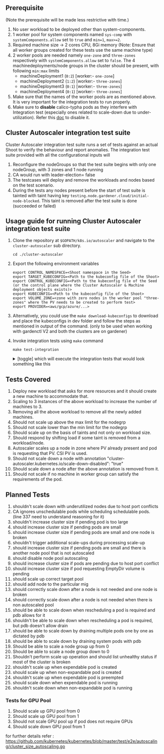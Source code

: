## Prerequisite
(Note the prerequisite will be made less restrictive with time.)

1. No user workload to be deployed other than system-components.
2. 1 worker pool for system components named `sys-comp` with `systemComponents.allow` set to `true` and `min=1`, `max>=2`.
3. Required machine size -> 2 cores CPU, 8Gi memory (Note: Ensure that all worker groups created for these tests use the same machine type)
4. 2 worker pools are needed namely `one-zone` and `three-zones` respectively with `systemComponents.allow` set to `false`. The 4 machinedeployments/node groups in the cluster should be present, with following `min:max` limits
    - machineDeployment1 (`0:2`) [worker:- `one-zone`]
    - machineDeployment2 (`1:2`) [worker:- `three-zones`]
    - machineDeployment3 (`0:1`) [worker:- `three-zones`]
    - machineDeployment4 (`0:1`) [worker:- `three-zones`]
5. Make sure that the names of the worker pools are as mentioned above. It is very important for the integration tests to run properly.
6. Make sure to **disable** calico-typha pods as they interfere with Integration test (especially ones related to scale-down due to under-utilization). Refer this [doc](https://github.com/gardener/gardener-extension-networking-calico/blob/master/docs/usage/usage.md#calico-typha) to disable it. 

## Cluster Autoscaler integration test suite

Cluster Autoscaler integration test suite runs a set of tests against an actual Shoot to verify the behaviour and report anomalies. The integration test suite provided with all the configurational inputs will

1. Reconfigure the nodeGroups so that the test suite begins with only one nodeGroup, with 3 zones and 1 node running
2. CA would run with leader-election= false
3. The testcases will deploy and remove the workloads and nodes based on the test scenario. 
4. During the tests any nodes present before the start of test suite is tainted with taint  having key `testing.node.gardener.cloud/initial-node-blocked`. This taint is removed after the test suite is done (succeeded or failed)

## Usage guide for running Cluster Autoscaler integration test suite

1. Clone the repository at `$GOPATH/k8s.io/autoscaler` and navigate to the `cluster-autoscaler` sub directory. 
	```
	cd ./cluster-autoscaler
	```

2. Export the following environment variables
	```
	export CONTROL_NAMESPACE=<Shoot namespace in the Seed>
	export TARGET_KUBECONFIG=<Path to the kubeconfig file of the Shoot>
	export CONTROL_KUBECONFIG=<Path to the kubeconfig file of the Seed (or the control plane where the Cluster Autoscaler & Machine deployment objects exists)>
	export KUBECONFIG=<Path to the kubeconfig file of the Shoot>
	export VOLUME_ZONE=<zone with zero nodes in the worker pool "three-zones" where the PV needs to be created to perform test>
	export PROVIDER=<aws/gcp/azure/...>
	```
	
2. Alternatively, you could use the `make download-kubeconfigs` to download and place the kubeconfigs in dev folder and follow the steps as mentioned in output of the 			command. (only to be used when working with gardenctl V2 and both the clusters are on gardener)


3. Invoke integration tests using `make` command

	```
	make test-integration
	```

	<details>
		<summary>[toggle] which will execute the integration tests that would look something like this </summary>

		```bash
		make test-integration
		../.ci/local_integration_test
		Starting integration tests...
		Running Suite: Integration Suite
		================================
		Random Seed: 1642400803
		Will run 1 of 1 specs

		Scaling Cluster Autoscaler to 0 replicas
		STEP: Starting Cluster Autoscaler....
		Machine controllers test Trigger scale up by deploying new workload requesting more resources 
		should not lead to any errors and add 1 more node in target cluster
		$GOPATH/src/github.com/gardener/autoscaler/cluster-autoscaler/test/integration/integration_test.go:71
		STEP: Checking autoscaler process is running
		STEP: Adjusting the NodeGroups for the purpose of tests
		STEP: Deploying workload...
		STEP: Validating Scale up

		• [SLOW TEST:130.726 seconds]
		Machine controllers test
		$GOPATH/src/github.com/gardener/autoscaler/cluster-autoscaler/test/integration/integration_test.go:63
		Trigger scale up
		$GOPATH/src/github.com/gardener/autoscaler/cluster-autoscaler/test/integration/integration_test.go:69
			by deploying new workload requesting more resources
			$GOPATH/src/github.com/gardener/autoscaler/cluster-autoscaler/test/integration/integration_test.go:70
			should not lead to any errors and add 1 more node in target cluster
			$GOPATH/src/github.com/gardener/autoscaler/cluster-autoscaler/test/integration/integration_test.go:71
		------------------------------
		STEP: Waiting for scale down of nodes to 1

		Ran 1 of 1 Specs in 162.800 seconds
		SUCCESS! -- 1 Passed | 0 Failed | 0 Pending | 0 Skipped
		PASS

		Ginkgo ran 1 suite in 2m45.928186649s
		Test Suite Passed
		```

	</details>

## Tests Covered

1. Deploy new workload that asks for more resources and it should create a new machine to accommodate that.
2. Scaling to 3 instances of the above workload to increase the number of machines to 3.
3. Removing all the above workload to remove all the newly added machines.
4. Should not scale up above the max limit for the nodegrp
5. Should not scale lower than the min limit for the nodegrp
6. Should scale up on the basis of taints and not only on workload size.
7. Should respond by shifting load if some taint is removed from a workload/node.
8. Autoscaler scales up a node in zone where PV already present and pod is requesting that PV. CSI PV is used.
9. Should not scale down a node with  annotation "cluster-autoscaler.kubernetes.io/scale-down-disabled": "true"
10. Should scale down a node after the above annotation is removed from it.
11. Should not scale if no machine in worker group can satisfy the requirements of the pod.

## Planned Tests

1. shouldn't scale down with underutilized nodes due to host port conflicts
2. CA ignores unschedulable pods while scheduling schedulable pods. (line 337 need to understand reasoning for it)
3. shouldn't increase cluster size if pending pod is too large
4. should increase cluster size if pending pods are small
5. should increase cluster size if pending pods are small and one node is broken
6. shouldn't trigger additional scale-ups during processing scale-up
7. should increase cluster size if pending pods are small and there is another node pool that is not autoscaled
8. should disable node pool autoscaling 
9. should increase cluster size if pods are pending due to host port conflict
10. should increase cluster size if pod requesting EmptyDir volume is pending
11. should scale up correct target pool
12. should add node to the particular mig
13. should correctly scale down after a node is not needed and one node is broken
14. should correctly scale down after a node is not needed when there is non autoscaled pool
15. should be able to scale down when rescheduling a pod is required and pdb allows for it
16. shouldn't be able to scale down when rescheduling a pod is required, but pdb doesn't allow drain
17. should be able to scale down by draining multiple pods one by one as dictated by pdb
18. should be able to scale down by draining system pods with pdb
19. Should be able to scale a node group up from 0
20. Should be able to scale a node group down to 0
21. Shouldn't perform scale up operation and should list unhealthy status if most of the cluster is broken
22. shouldn't scale up when expendable pod is created 
23. should scale up when non-expandable pod is created
24. shouldn't scale up when expendable pod is preempted
25. should scale down when expendable pod is running 
26. shouldn't scale down when non-expandable pod is running

### Tests for GPU Pool

1. Should scale up GPU pool from 0
2. Should scale up GPU pool from 1
3. Should not scale GPU pool up if pod does not require GPUs
4. Should scale down GPU pool from 1

for further details refer : https://github.com/kubernetes/kubernetes/blob/master/test/e2e/autoscaling/cluster_size_autoscaling.go 
